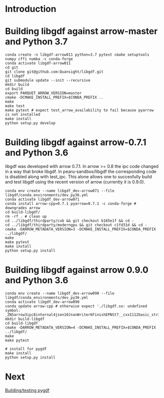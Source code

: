 # Introduction

# Building libgdf against arrow-master and Python 3.7

```
conda create -n libgdf-arrow011 python=3.7 pytest cmake setuptools numpy cffi numba -c conda-forge
conda activate libgdf-arrow011
cd git
git clone git@github.com:Quansight/libgdf.git
cd libgdf
git submodule update --init --recursive
mkdir build
cd build
export PARQUET_ARROW_VERSION=master
cmake -DCMAKE_INSTALL_PREFIX=$CONDA_PREFIX ..
make
make test
make pytest # expect test_arrow_availability to fail because pyarrow is not installed
make install
python setup.py develop
```

# Building libgdf against arrow-0.7.1 and Python 3.6

libgdf was developed with arrow 0.7.1. In arrow >= 0.8 the ipc code changed in a way that broke libgdf.
In pearu-sandbox/libgdf the corresponding code is disabled along with test_ipc. This alone allows one to
succesfully build and test libgdf using the recent version of arrow (currently it is 0.9.0).


```
conda env create --name libgdf_dev-arrow071 --file libgdf/conda_environments/dev_py36.yml
conda activate libgdf_dev-arrow071
conda install arrow-cpp=0.7.1 pyarrow=0.7.1 -c conda-forge # downgrades arrow
cd build-libgdf/
rm -rf . # clean up
cd ../libgdf/thirdparty/cub && git checkout b165e1f && cd -
cd ../libgdf/thirdparty/moderngpu && git checkout c1fd31d && cd -
cmake -DARROW_METADATA_VERSION=3 -DCMAKE_INSTALL_PREFIX=$CONDA_PREFIX ../libgdf/
make
make pytest
make install
python setup.py install
```


# Building libgdf against arrow 0.9.0 and Python 3.6

```
conda env create --name libgdf_dev-arrow090 --file libgdf/conda_environments/dev_py36.yml
conda activate libgdf_dev-arrow090
conda update arrow-cpp # otherwise expect './libgdf.so: undefined symbol: _ZN5arrow3ipc8internal4json10JsonWriter6FinishEPNSt7__cxx1112basic_stringIcSt11char_traitsIcESaIcEEE'
mkdir build-libgdf
cd build-libgdf
cmake -DARROW_METADATA_VERSION=4 -DCMAKE_INSTALL_PREFIX=$CONDA_PREFIX ../libgdf/
make
make pytest

# install for pygdf
make install
python setup.py install
```

# Next

[Building/testing pygdf](README-pygdf.md)
